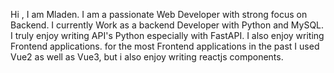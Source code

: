 Hi , I am Mladen. 
I am a passionate Web Developer with strong focus on Backend. I currently Work as a backend Developer with Python and MySQL.
I truly enjoy writing API's Python especially with FastAPI.
I also enjoy writing Frontend applications. for the most Frontend applications in the past I used Vue2 as well as Vue3, but i also enjoy writing reactjs components.

